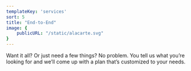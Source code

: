 ```yaml
---
templateKey: 'services'
sort: 5
title: "End-to-End"
image: {
    publicURL: "/static/alacarte.svg"
}
---
```


            
Want it all? Or just need a few things? No problem. You tell us what you’re looking for and we’ll come up with a plan that’s customized to your needs.

